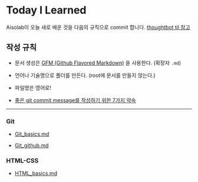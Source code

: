 # Today I Learned

Aisolab이 오늘 새로 배운 것을 다음의 규칙으로 commit 합니다. [thoughtbot til 참고](https://github.com/thoughtbot/til)

## 작성 규칙
+ 문서 생성은 [GFM (Github Flavored Markdown)](https://help.github.com/articles/github-flavored-markdown/) 을 사용한다. (확장자 `.md`)

+ 언어나 기술명으로 폴더를 만든다. (root에 문서를 만들지 않는다.)

+ 파일명은 영어로!

+ [좋은 git commit message를 작성하기 위한 7가지 약속](http://meetup.toast.com/posts/106)

---
### Git
+ [Git_basics.md](https://github.com/aisolab/TIL/blob/master/Git/Git_basics.md)

+ [Git_github.md](https://github.com/aisolab/TIL/blob/master/Git/Git_github.md)

### HTML-CSS
+ [HTML_basics.md](https://github.com/aisolab/TIL/blob/master/HTML-CSS/HTML_basics.md)
